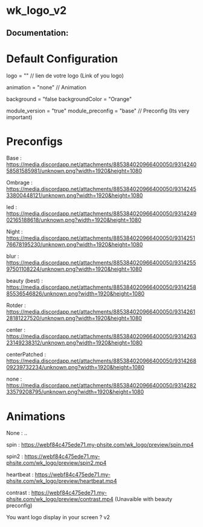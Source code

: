 # wk_logo_v2

## Documentation: 

# Default Configuration

logo = "" // lien de votre logo (Link of you logo)

animation = "none" // Animation

background = "false
backgroundColor = "Orange"

module_version = "true"
module_preconfig = "base" // Preconfig (Its very important)

# Preconfigs

Base : https://media.discordapp.net/attachments/885384020966400050/931424058581585981/unknown.png?width=1920&height=1080

Ombrage : https://media.discordapp.net/attachments/885384020966400050/931424533800448121/unknown.png?width=1920&height=1080

led : https://media.discordapp.net/attachments/885384020966400050/931424902165188618/unknown.png?width=1920&height=1080

Night : https://media.discordapp.net/attachments/885384020966400050/931425176678195230/unknown.png?width=1920&height=1080

blur : https://media.discordapp.net/attachments/885384020966400050/931425597501108224/unknown.png?width=1920&height=1080

beauty (best) : https://media.discordapp.net/attachments/885384020966400050/931425885536546826/unknown.png?width=1920&height=1080

Rotder : https://media.discordapp.net/attachments/885384020966400050/931426128181227520/unknown.png?width=1920&height=1080

center : https://media.discordapp.net/attachments/885384020966400050/931426323149238312/unknown.png?width=1920&height=1080

centerPatched : https://media.discordapp.net/attachments/885384020966400050/931426809239732234/unknown.png?width=1920&height=1080

none : https://media.discordapp.net/attachments/885384020966400050/931428233579208795/unknown.png?width=1920&height=1080

# Animations

None : ..

spin : https://webf84c475ede71.my-phsite.com/wk_logo/preview/spin.mp4

spin2 : https://webf84c475ede71.my-phsite.com/wk_logo/preview/spin2.mp4

heartbeat : https://webf84c475ede71.my-phsite.com/wk_logo/preview/heartbeat.mp4

contrast : https://webf84c475ede71.my-phsite.com/wk_logo/preview/contrast.mp4 (Unavaible with beauty preconfig)





You want logo display in your screen ? v2

